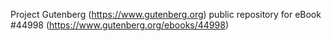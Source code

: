 Project Gutenberg (https://www.gutenberg.org) public repository for eBook #44998 (https://www.gutenberg.org/ebooks/44998)
